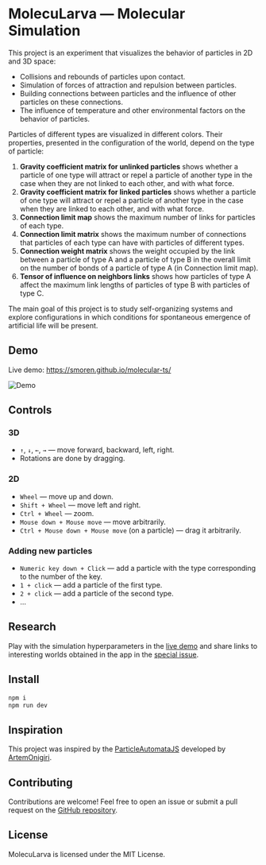 # MolecuLarva — Molecular Simulation

This project is an experiment that visualizes the behavior of particles
in 2D and 3D space:

* Collisions and rebounds of particles upon contact.
* Simulation of forces of attraction and repulsion between particles.
* Building connections between particles and the influence of other particles on these connections.
* The influence of temperature and other environmental factors on the behavior of particles.

Particles of different types are visualized in different colors. Their properties, presented in the configuration of the world, depend on the type of particle:

1. **Gravity coefficient matrix for unlinked particles** shows whether a particle of one type will attract or repel a particle of another type in the case when they are not linked to each other, and with what force.
2. **Gravity coefficient matrix for linked particles** shows whether a particle of one type will attract or repel a particle of another type in the case when they are linked to each other, and with what force.
3. **Connection limit map** shows the maximum number of links for particles of each type.
4. **Connection limit matrix** shows the maximum number of connections that particles of each type can have with particles of different types.
5. **Connection weight matrix** shows the weight occupied by the link between a particle of type A and a particle of type B in the overall limit on the number of bonds of a particle of type A (in Connection limit map).
6. **Tensor of influence on neighbors links** shows how particles of type A affect the maximum link lengths of particles of type B with particles of type C.

The main goal of this project is to study self-organizing systems and explore configurations in which conditions for 
spontaneous emergence of artificial life will be present.

## Demo

Live demo: https://smoren.github.io/molecular-ts/

![Demo](docs/demo.gif)

## Controls
### 3D
* `↑`, `↓`, `←`, `→` — move forward, backward, left, right.
* Rotations are done by dragging.

### 2D
* `Wheel` — move up and down.
* `Shift + Wheel` — move left and right.
* `Ctrl + Wheel` — zoom.
* `Mouse down + Mouse move` — move arbitrarily.
* `Ctrl + Mouse down + Mouse move` (on a particle) — drag it arbitrarily.

### Adding new particles
* `Numeric key down + Click` — add a particle with the type corresponding to the number of the key.
* `1 + click` — add a particle of the first type.
* `2 + click` — add a particle of the second type.
* ...

## Research

Play with the simulation hyperparameters in the [live demo](https://smoren.github.io/molecular-ts/) and share links
to interesting worlds obtained in the app in the [special issue](https://github.com/Smoren/molecular-ts/issues/1).

## Install

```bash
npm i
npm run dev
```

## Inspiration

This project was inspired by the [ParticleAutomataJS](https://github.com/artemonigiri/ParticleAutomataJS) 
developed by [ArtemOnigiri](https://github.com/artemonigiri).

## Contributing

Contributions are welcome! Feel free to open an issue or submit a pull request on the 
[GitHub repository](https://github.com/Smoren/molecular-ts).

## License

MolecuLarva is licensed under the MIT License.
